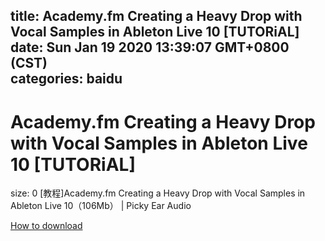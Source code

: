 
title: Academy.fm Creating a Heavy Drop with Vocal Samples in Ableton Live 10 [TUTORiAL]
date: Sun Jan 19 2020 13:39:07 GMT+0800 (CST)    
categories: baidu
---

# Academy.fm Creating a Heavy Drop with Vocal Samples in Ableton Live 10 [TUTORiAL]
size: 0
 [教程]Academy.fm Creating a Heavy Drop with Vocal Samples in Ableton Live 10（106Mb） | Picky Ear Audio
 

[How to download](https://bpcam.bemobtrk.com/go/2ceec3aa-1ca2-46d6-b9ff-aaa5c184517c?jno=5201)